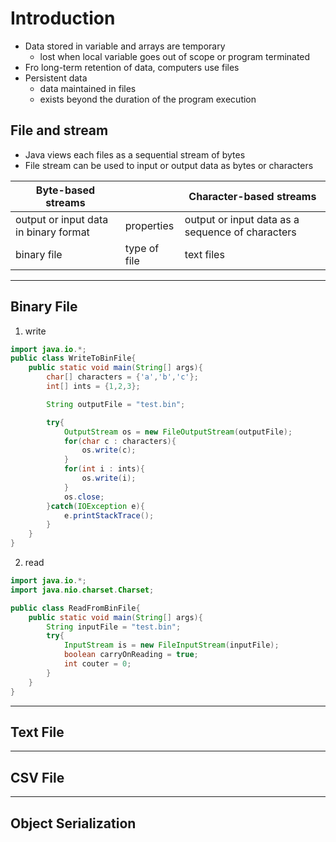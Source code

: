 # Introduction
- Data stored in variable and arrays are temporary
    - lost when local variable goes out of scope or program terminated
- Fro long-term retention of data, computers use files
- Persistent data 
    - data maintained in files
    - exists beyond the duration of the program execution

## File and stream
- Java views each files as a sequential stream of bytes
- File stream can be used to input or output data as bytes or characters

|Byte-based streams||Character-based streams|
|---|---|---|
|output or input data in binary format|properties|output or input data as a sequence of characters|
|binary file|type of file|text files|

---
## Binary File
1. write
```java
import java.io.*;
public class WriteToBinFile{
    public static void main(String[] args){
        char[] characters = {'a','b','c'};
        int[] ints = {1,2,3};

        String outputFile = "test.bin";

        try{
            OutputStream os = new FileOutputStream(outputFile);
            for(char c : characters){
                os.write(c);
            }
            for(int i : ints){
                os.write(i);
            }
            os.close;
        }catch(IOException e){
            e.printStackTrace();
        }
    }
}
```
2. read
```java
import java.io.*;
import java.nio.charset.Charset;

public class ReadFromBinFile{
    public static void main(String[] args){
        String inputFile = "test.bin";
        try{
            InputStream is = new FileInputStream(inputFile);
            boolean carryOnReading = true;
            int couter = 0;
        }
    }
}
```

---
## Text File

---
## CSV File

---
## Object Serialization